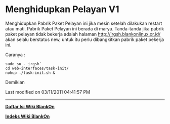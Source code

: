 # Menghidupkan Pelayan V1

Menghidupkan Pabrik Paket Pelayan ini jika mesin setelah dilakukan restart atau
mati. Pabrik Paket Pelayan ini berada di marya. Tanda-tanda jika pabrik paket
pelayan tidak bekerja adalah halaman ​http://irgsh.blankonlinux.or.id/ akan
selalu berstatus new, untuk itu perlu dibangkitkan pabrik paket pekerja ini.

Caranya :

```
sudo su - irgsh`
cd web-interfaces/task-init/
nohup ./task-init.sh &
```

Demikian

Last modified on 03/11/2011 04:41:57 PM

---
[**Daftar Isi Wiki BlankOn**](/wiki/DaftarIsi/index.html)
 
[**Indeks Wiki BlankOn**](/wiki/Indeks.html)

